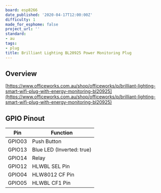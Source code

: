 ```yaml
---
board: esp8266
date_published: '2020-04-17T12:00:00Z'
difficulty: 1
made_for_esphome: false
project_url: ''
standard:
- au
tags:
- plug
title: Brilliant Lighting BL20925 Power Monitoring Plug
---
```


## Overview

[https://www.officeworks.com.au/shop/officeworks/p/brilliant-lighting-smart-wifi-plug-with-energy-monitoring-bl20925](https://www.officeworks.com.au/shop/officeworks/p/brilliant-lighting-smart-wifi-plug-with-energy-monitoring-bl20925)

## GPIO Pinout

| Pin    | Function                   |
|--------|----------------------------|
| GPIO03 | Push Button                |
| GPIO13 | Blue LED (Inverted: true)  |
| GPIO14 | Relay                      |
| GPIO12 | HLWBL SEL Pin              |
| GPIO04 | HLW8012 CF Pin             |
| GPIO05 | HLWBL CF1 Pin              |